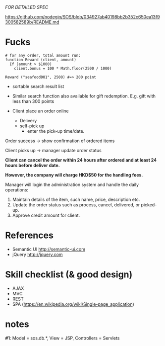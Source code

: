*FOR DETAILED SPEC*

https://github.com/nodegin/SOS/blob/034927ab40198bb2b352c650ea13f9300582589b/README.md

# Fucks

```
# for any order, total amount run:
function Reward (client, amount)
  If (amount > $1000)
    client.bonus = 100 * Math.floor(2500 / 1000)
  
Reward ("seafood001", 2500) #=> 200 point
```

- sortable search result list
- Similar search function also available for gift redemption. E.g. gift with less than 300 points

- Client place an order online
  - Delivery
  - self-pick up
    - enter the pick-up time/date.

Order success -> show confirmation of ordered items

Client picks up -> manager update order status

**Client can cancel the order within 24 hours after ordered and at least 24 hours before deliver date.**

**However, the company will charge HKD$50 for the handling fees.**

Manager will login the administration system and handle the daily operations:

1. Maintain details of the item, such name, price, description etc.
2. Update the order status such as process, cancel, delivered, or picked-up.
4. Approve credit amount for client.

# References

- Semantic UI  http://semantic-ui.com
- jQuery  http://jquery.com

# Skill checklist (& good design)

- AJAX
- MVC
- REST
- SPA (https://en.wikipedia.org/wiki/Single-page_application)

# notes

**#1**: Model = sos.db.*, View = JSP, Controllers = Servlets

